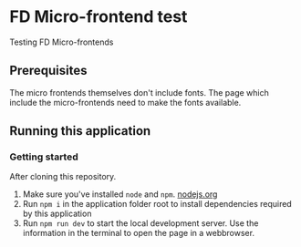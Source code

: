 # FD Micro-frontend test

Testing FD Micro-frontends

## Prerequisites

The micro frontends themselves don't include fonts. The page which include the micro-frontends need to make the fonts available.

## Running this application

### Getting started

After cloning this repository.

1. Make sure you've installed `node` and `npm`. [nodejs.org](https://nodejs.org/)
1. Run `npm i` in the application folder root to install dependencies required by this application
1. Run `npm run dev` to start the local development server. Use the information in the terminal to open the page in a webbrowser.
